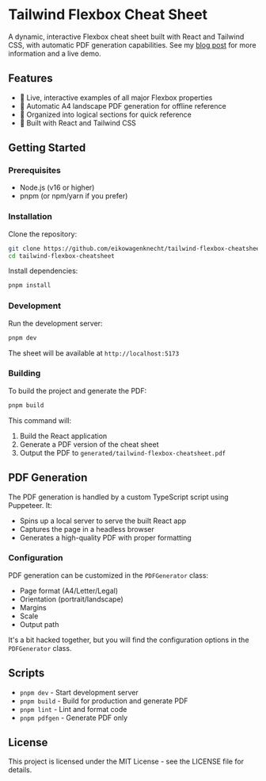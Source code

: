 # Tailwind Flexbox Cheat Sheet

A dynamic, interactive Flexbox cheat sheet built with React and Tailwind CSS, with automatic PDF generation capabilities.
See my [blog post](https://eikowagenknecht.de/posts/tailwind-flexbox-cheat-sheet/) for more information and a live demo.

## Features

- 🎨 Live, interactive examples of all major Flexbox properties
- 📄 Automatic A4 landscape PDF generation for offline reference
- 🎯 Organized into logical sections for quick reference
- 🔧 Built with React and Tailwind CSS

## Getting Started

### Prerequisites

- Node.js (v16 or higher)
- pnpm (or npm/yarn if you prefer)

### Installation

Clone the repository:

```bash
git clone https://github.com/eikowagenknecht/tailwind-flexbox-cheatsheet.git
cd tailwind-flexbox-cheatsheet
```

Install dependencies:

```bash
pnpm install
```

### Development

Run the development server:

```bash
pnpm dev
```

The sheet will be available at `http://localhost:5173`

### Building

To build the project and generate the PDF:

```bash
pnpm build
```

This command will:

1. Build the React application
2. Generate a PDF version of the cheat sheet
3. Output the PDF to `generated/tailwind-flexbox-cheatsheet.pdf`

## PDF Generation

The PDF generation is handled by a custom TypeScript script using Puppeteer.
It:

- Spins up a local server to serve the built React app
- Captures the page in a headless browser
- Generates a high-quality PDF with proper formatting

### Configuration

PDF generation can be customized in the `PDFGenerator` class:

- Page format (A4/Letter/Legal)
- Orientation (portrait/landscape)
- Margins
- Scale
- Output path

It's a bit hacked together, but you will find the configuration options in the `PDFGenerator` class.

## Scripts

- `pnpm dev` - Start development server
- `pnpm build` - Build for production and generate PDF
- `pnpm lint` - Lint and format code
- `pnpm pdfgen` - Generate PDF only

## License

This project is licensed under the MIT License - see the LICENSE file for details.
